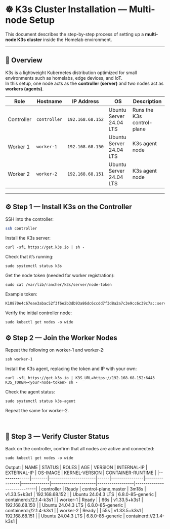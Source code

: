 # ☸️ K3s Cluster Installation — Multi-node Setup

This document describes the step-by-step process of setting up a **multi-node K3s cluster** inside the Homelab environment.

---

## 🧠 Overview

K3s is a lightweight Kubernetes distribution optimized for small environments such as homelabs, edge devices, and IoT.  
In this setup, one node acts as the **controller (server)** and two nodes act as **workers (agents)**.

| Role | Hostname | IP Address | OS | Description |
|------|-----------|-------------|----|--------------|
| Controller | `controller` | `192.168.68.152` | Ubuntu Server 24.04 LTS | Runs the K3s control-plane |
| Worker 1 | `worker-1` | `192.168.68.150` | Ubuntu Server 24.04 LTS | K3s agent node |
| Worker 2 | `worker-2` | `192.168.68.151` | Ubuntu Server 24.04 LTS | K3s agent node |

---

## ⚙️ Step 1 — Install K3s on the Controller

SSH into the controller:
```bash
ssh controller
```

Install the K3s server:
```
curl -sfL https://get.k3s.io | sh -
```

Check that it’s running:
```
sudo systemctl status k3s
```

Get the node token (needed for worker registration):
```
sudo cat /var/lib/rancher/k3s/server/node-token
```

Example token:
```
K10870e4c67eae3abac52f3f6e2b3db93a86dc6ccdd7f3d8a2a7c3e9cc6c39c7a::server:1c32a8f3d4b29b1a1d0aafc3e8f1b8f3
```

Verify the initial controller node:
```
sudo kubectl get nodes -o wide
```

## ⚙️ Step 2 — Join the Worker Nodes
Repeat the following on worker-1 and worker-2:
```
ssh worker-1
```

Install the K3s agent, replacing the token and IP with your own:
```
curl -sfL https://get.k3s.io | K3S_URL=https://192.168.68.152:6443 K3S_TOKEN=<your-node-token> sh -
```

Check the agent status:
```
sudo systemctl status k3s-agent
```
Repeat the same for worker-2.

<br>

## 🧩 Step 3 — Verify Cluster Status
Back on the controller, confirm that all nodes are active and connected:
```
sudo kubectl get nodes -o wide
```
Output:
| NAME        | STATUS | ROLES                 | AGE  | VERSION       | INTERNAL-IP    | EXTERNAL-IP | OS-IMAGE             | KERNEL-VERSION   | CONTAINER-RUNTIME          |
|--------------|--------|-----------------------|------|----------------|----------------|--------------|----------------------|------------------|-----------------------------|
| controller  | Ready  | control-plane,master  | 3m18s | v1.33.5+k3s1  | 192.168.68.152 | <none>       | Ubuntu 24.04.3 LTS  | 6.8.0-85-generic | containerd://2.1.4-k3s1     |
| worker-1    | Ready  | <none>                | 66s   | v1.33.5+k3s1  | 192.168.68.150 | <none>       | Ubuntu 24.04.3 LTS  | 6.8.0-85-generic | containerd://2.1.4-k3s1     |
| worker-2    | Ready  | <none>                | 55s   | v1.33.5+k3s1  | 192.168.68.151 | <none>       | Ubuntu 24.04.3 LTS  | 6.8.0-85-generic | containerd://2.1.4-k3s1     |





